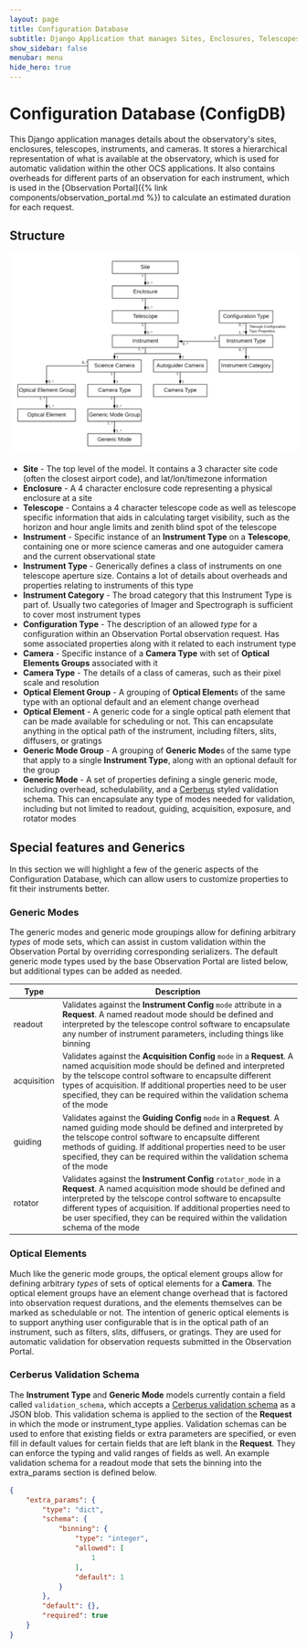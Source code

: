 ```yaml
---
layout: page
title: Configuration Database
subtitle: Django Application that manages Sites, Enclosures, Telescopes, Instruments, and Camera properties
show_sidebar: false
menubar: menu
hide_hero: true
---
```


# Configuration Database (ConfigDB)

This Django application manages details about the observatory's sites, enclosures, telescopes, instruments, and cameras. It stores a hierarchical representation of what is available at the observatory, which is used for automatic validation within the other OCS applications. It also contains overheads for different parts of an observation for each instrument, which is used in the [Observation Portal]({% link components/observation_portal.md %}) to calculate an estimated duration for each request.

## Structure

![ConfigDB Models](/assets/images/configdb_models.png)

- **Site** - The top level of the model. It contains a 3 character site code (often the closest airport code), and lat/lon/timezone information
- **Enclosure** - A 4 character enclosure code representing a physical enclosure at a site
- **Telescope** - Contains a 4 character telescope code as well as telescope specific information that aids in calculating target visibility, such as the horizon and hour angle limits and zenith blind spot of the telescope
- **Instrument** - Specific instance of an **Instrument Type** on a **Telescope**, containing one or more science cameras and one autoguider camera and the current observational state
- **Instrument Type** - Generically defines a class of instruments on one telescope aperture size. Contains a lot of details about overheads and properties relating to instruments of this type
- **Instrument Category** - The broad category that this Instrument Type is part of. Usually two categories of Imager and Spectrograph is sufficient to cover most instrument types
- **Configuration Type** - The description of an allowed *type* for a configuration within an Observation Portal observation request. Has some associated properties along with it related to each instrument type
- **Camera** - Specific instance of a **Camera Type** with set of **Optical Elements Groups** associated with it
- **Camera Type** - The details of a class of cameras, such as their pixel scale and resolution
- **Optical Element Group** - A grouping of **Optical Element**s of the same type with an optional default and an element change overhead
- **Optical Element** - A generic code for a single optical path element that can be made available for scheduling or not. This can encapsulate anything in the optical path of the instrument, including filters, slits, diffusers, or gratings
- **Generic Mode Group** - A grouping of **Generic Mode**s of the same type that apply to a single **Instrument Type**, along with an optional default for the group
- **Generic Mode** - A set of properties defining a single generic mode, including overhead, schedulability, and a [Cerberus](https://docs.python-cerberus.org/en/stable/schemas.html) styled validation schema. This can encapsulate any type of modes needed for validation, including but not limited to readout, guiding, acquisition, exposure, and rotator modes

## Special features and Generics

In this section we will highlight a few of the generic aspects of the Configuration Database, which can allow users to customize properties to fit their instruments better.

### Generic Modes

The generic modes and generic mode groupings allow for defining arbitrary *types* of mode sets, which can assist in custom validation within the Observation Portal by overriding corresponding serializers. The default generic mode types used by the base Observation Portal are listed below, but additional types can be added as needed.

| Type | Description |
| ---- | ----------- |
| readout | Validates against the **Instrument Config** `mode` attribute in a **Request**. A named readout mode should be defined and interpreted by the telescope control software to encapsulate any number of instrument parameters, including things like binning |
| acquisition | Validates against the **Acquisition Config** `mode` in a **Request**. A named acquisition mode should be defined and interpreted by the telscope control software to encapsulte different types of acquisition. If additional properties need to be user specified, they can be required within the validation schema of the mode |
| guiding | Validates against the **Guiding Config** `mode` in a **Request**. A named guiding mode should be defined and interpreted by the telscope control software to encapsulte different methods of guiding. If additional properties need to be user specified, they can be required within the validation schema of the mode |
| rotator | Validates against the **Instrument Config** `rotator_mode` in a **Request**. A named acquisition mode should be defined and interpreted by the telscope control software to encapsulte different types of acquisition. If additional properties need to be user specified, they can be required within the validation schema of the mode |

### Optical Elements

Much like the generic mode groups, the optical element groups allow for defining arbitrary *types* of sets of optical elements for a **Camera**. The optical element groups have an element change overhead that is factored into observation request durations, and the elements themselves can be marked as schedulable or not. The intention of generic optical elements is to support anything user configurable that is in the optical path of an instrument, such as filters, slits, diffusers, or gratings. They are used for automatic validation for observation requests submitted in the Observation Portal.

### Cerberus Validation Schema

The **Instrument Type** and **Generic Mode** models currently contain a field called `validation_schema`, which accepts a [Cerberus validation schema](https://docs.python-cerberus.org/en/stable/schemas.html) as a JSON blob. This validation schema is applied to the section of the **Request** in which the mode or instrument_type applies. Validation schemas can be used to enfore that existing fields or extra parameters are specified, or even fill in default values for certain fields that are left blank in the **Request**. They can enforce the typing and valid ranges of fields as well. An example validation schema for a readout mode that sets the binning into the extra_params section is defined below.

```json
{
    "extra_params": {
        "type": "dict",
        "schema": {
            "binning": {
                "type": "integer",
                "allowed": [
                    1
                ],
                "default": 1
            }
        },
        "default": {},
        "required": true
    }
}
```

